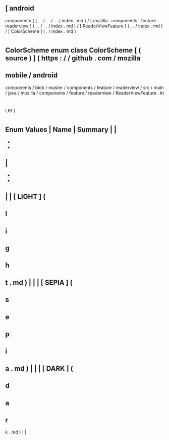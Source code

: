 [
android
-
components
]
(
.
.
/
.
.
/
.
.
/
index
.
md
)
/
[
mozilla
.
components
.
feature
.
readerview
]
(
.
.
/
.
.
/
index
.
md
)
/
[
ReaderViewFeature
]
(
.
.
/
index
.
md
)
/
[
ColorScheme
]
(
.
/
index
.
md
)
#
ColorScheme
enum
class
ColorScheme
[
(
source
)
]
(
https
:
/
/
github
.
com
/
mozilla
-
mobile
/
android
-
components
/
blob
/
master
/
components
/
feature
/
readerview
/
src
/
main
/
java
/
mozilla
/
components
/
feature
/
readerview
/
ReaderViewFeature
.
kt
#
L61
)
#
#
#
Enum
Values
|
Name
|
Summary
|
|
-
-
-
|
-
-
-
|
|
[
LIGHT
]
(
-
l
-
i
-
g
-
h
-
t
.
md
)
|
|
|
[
SEPIA
]
(
-
s
-
e
-
p
-
i
-
a
.
md
)
|
|
|
[
DARK
]
(
-
d
-
a
-
r
-
k
.
md
)
|
|
